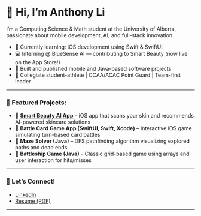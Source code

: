 # 👋 Hi, I’m Anthony Li

I’m a Computing Science & Math student at the University of Alberta, passionate about mobile development, AI, and full-stack innovation.

- 🧠 Currently learning: iOS development using Swift & SwiftUI  
- 💻 Interning @ BlueSense AI — contributing to Smart Beauty (now live on the App Store!)  
- 📱 Built and published mobile and Java-based software projects  
- 🏀 Collegiate student-athlete | CCAA/ACAC Point Guard | Team-first leader

---

### 🚀 Featured Projects:
- 🔬 **[Smart Beauty AI App](https://apps.apple.com/ca/app/smart-beauty-ai-skin-care/id6744248583)** – iOS app that scans your skin and recommends AI-powered skincare solutions  
- 🎴 **Battle Card Game App (SwiftUI, Swift, Xcode)** – Interactive iOS game simulating turn-based card battles  
- 🧭 **Maze Solver (Java)** – DFS pathfinding algorithm visualizing explored paths and dead ends  
- 🚢 **Battleship Game (Java)** – Classic grid-based game using arrays and user interaction for hits/misses

---

### 🔗 Let’s Connect!
- [LinkedIn](https://www.linkedin.com/in/anthony-li-013b95368)  
- [Resume (PDF)](https://github.com/anthonyyli05/anthonyyli05/blob/main/Anthony_Li_Resume_2025.pdf) 

---
